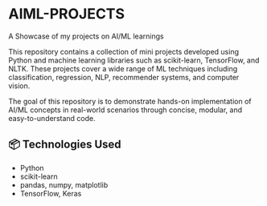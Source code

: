 # AIML-PROJECTS
A Showcase of my projects on AI/ML learnings

This repository contains a collection of mini projects developed using Python and machine learning libraries such as scikit-learn, TensorFlow, and NLTK. These projects cover a wide range of ML techniques including classification, regression, NLP, recommender systems, and computer vision.

The goal of this repository is to demonstrate hands-on implementation of AI/ML concepts in real-world scenarios through concise, modular, and easy-to-understand code.



## 📦 Technologies Used

- Python
- scikit-learn
- pandas, numpy, matplotlib
- TensorFlow, Keras

